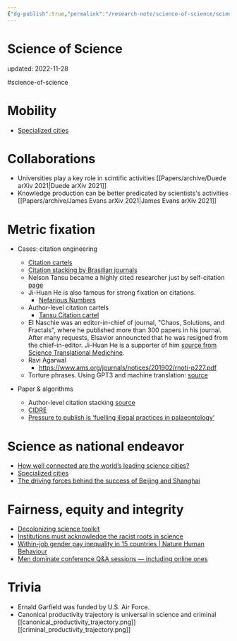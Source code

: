 ```yaml
---
{"dg-publish":true,"permalink":"/research-note/science-of-science/science-of-science/","dgPassFrontmatter":true}
---
```



# Science of Science
updated: 2022-11-28

#science-of-science 


# Mobility 
- [Specialized cities](https://www.nature.com/articles/d41586-022-02880-9)

# Collaborations 
- Universities play a key role in scintific activities [[Papers/archive/Duede arXiv 2021\|Duede arXiv 2021]]
- Knowledge production can be better predicated by scientists's activities [[Papers/archive/James Evans arXiv 2021\|James Evans arXiv 2021]]

# Metric fixation 

- Cases: citation engineering
	- [Citation cartels](https://www.enago.com/academy/citation-cartels-the-mafia-of-scientific-publishing/#:~:text=Citation%20Mafia,more%20than%20other%20relevant%20articles.)
	- [Citation stacking by Brasilian journals](https://www.nature.com/articles/500510a)
	- Nelson Tansu became a highly cited researcher just by self-citation [page](https://www.eurekalert.org/pub_releases/2018-11/lu-ntn112618.php)
	 - Ji-Huan He is also famous for strong fixation on citations. 
		 - [Nefarious Numbers](https://www.mathunion.org/fileadmin/IMU/GA2010/Appendices/6.1.2/Nefarious-Numbers.pdf)
	- Author-level citation cartels
		-  [Tansu Citation cartel](https://selfcitation.wordpress.com/2012/10/09/tansu-citation-cartel/)
	- EI Naschie was an editor-in-chief of journal, "Chaos, Solutions, and Fractals", where he published more than 300 papers in his journal. After many requests, Elsavior announcted that he was resigned from the chief-in-editor. Ji-Huan He is a supporter of him [source from Science Translational Medichine](https://blogs.sciencemag.org/pipeline/archives/2008/12/22/publish_your_work_the_easy_way).
	- Ravi Agarwal
		- https://www.ams.org/journals/notices/201902/rnoti-p227.pdf
	- Torture phrases. Using GPT3 and machine translation: [source](https://www.nature.com/articles/d41586-021-02134-0)

- Paper & algorithms
	- Author-level citation stacking [source](https://www.biorxiv.org/content/10.1101/2020.08.12.248369v1)
	- [CIDRE](https://www.nature.com/articles/s41598-021-93572-3)
	- [Pressure to publish is ‘fuelling illegal practices in palaeontology’](https://www.nature.com/articles/d41586-022-03745-x)

# Science as national endeavor
- [How well connected are the world’s leading science cities?](https://www.nature.com/articles/d41586-022-02883-6)
- [Specialized cities](https://www.nature.com/articles/d41586-022-02880-9)
- [The driving forces behind the success of Beijing and Shanghai](https://www.nature.com/articles/d41586-022-02882-7)

# Fairness, equity and integrity 
- [Decolonizing science toolkit](https://www.nature.com/collections/giaahdbacj)
- [Institutions must acknowledge the racist roots in science](https://www.nature.com/articles/d41586-022-04123-3)
- [Within-job gender pay inequality in 15 countries | Nature Human Behaviour](https://www.nature.com/articles/s41562-022-01470-z#Sec3)
- [Men dominate conference Q&A sessions — including online ones](https://www.nature.com/articles/d41586-022-04241-y)

# Trivia
- Ernald Garfield was funded by U.S. Air Force. 
- Canonical productivity trajectory is universal in science and criminal [[canonical_productivity_trajectory.png]][[criminal_productivity_trajectory.png]]